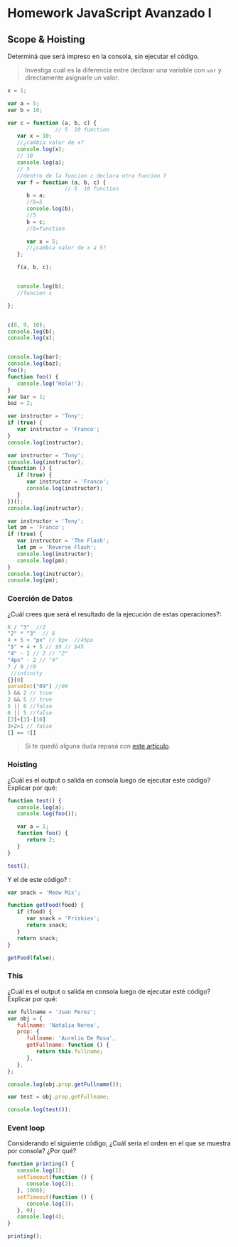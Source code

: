# Homework JavaScript Avanzado I

## Scope & Hoisting

Determiná que será impreso en la consola, sin ejecutar el código.

> Investiga cuál es la diferencia entre declarar una variable con `var` y directamente asignarle un valor.

```javascript
x = 1;

var a = 5;
var b = 10;

var c = function (a, b, c) {
               // 5  10 function
   var x = 10;
   //¿cambia valor de x?
   console.log(x);
   // 10
   console.log(a);
   // 5 
   //dentro de la funcion c declara otra funcion f
   var f = function (a, b, c) {
                  // 5  10 function
      b = a;
      //b=5
      console.log(b);
      //5
      b = c;
      //b=function

      var x = 5;
      //¿cambia valor de x a 5?
   };

   f(a, b, c);


   console.log(b);
   //funcion c

};


c(8, 9, 10);
console.log(b);
console.log(x);
```

```javascript

console.log(bar);
console.log(baz);
foo();
function foo() {
   console.log('Hola!');
}
var bar = 1;
baz = 2;
```

```javascript
var instructor = 'Tony';
if (true) {
   var instructor = 'Franco';
}
console.log(instructor);
```

```javascript
var instructor = 'Tony';
console.log(instructor);
(function () {
   if (true) {
      var instructor = 'Franco';
      console.log(instructor);
   }
})();
console.log(instructor);
```

```javascript
var instructor = 'Tony';
let pm = 'Franco';
if (true) {
   var instructor = 'The Flash';
   let pm = 'Reverse Flash';
   console.log(instructor);
   console.log(pm);
}
console.log(instructor);
console.log(pm);
```

### Coerción de Datos

¿Cuál crees que será el resultado de la ejecución de estas operaciones?:

```javascript
6 / "3"  //2
"2" * "3"  // 6
4 + 5 + "px" // 9px  //45px
"$" + 4 + 5 // $9 // $45
"4" - 2 // 2 // "2"
"4px" - 2 // "4"
7 / 0 //0
 //infinity
{}[0]  
parseInt("09") //09
5 && 2 // true
2 && 5 // true
5 || 0 //false
0 || 5 //false
[3]+[3]-[10] 
3>2>1 // false 
[] == ![]
```

> Si te quedó alguna duda repasá con [este artículo](http://javascript.info/tutorial/object-conversion).

### Hoisting

¿Cuál es el output o salida en consola luego de ejecutar este código? Explicar por qué:

```javascript
function test() {
   console.log(a);
   console.log(foo());

   var a = 1;
   function foo() {
      return 2;
   }
}

test();
```

Y el de este código? :

```javascript
var snack = 'Meow Mix';

function getFood(food) {
   if (food) {
      var snack = 'Friskies';
      return snack;
   }
   return snack;
}

getFood(false);
```

### This

¿Cuál es el output o salida en consola luego de ejecutar esté código? Explicar por qué:

```javascript
var fullname = 'Juan Perez';
var obj = {
   fullname: 'Natalia Nerea',
   prop: {
      fullname: 'Aurelio De Rosa',
      getFullname: function () {
         return this.fullname;
      },
   },
};

console.log(obj.prop.getFullname());

var test = obj.prop.getFullname;

console.log(test());
```

### Event loop

Considerando el siguiente código, ¿Cuál sería el orden en el que se muestra por consola? ¿Por qué?

```javascript
function printing() {
   console.log(1);
   setTimeout(function () {
      console.log(2);
   }, 1000);
   setTimeout(function () {
      console.log(3);
   }, 0);
   console.log(4);
}

printing();
```
